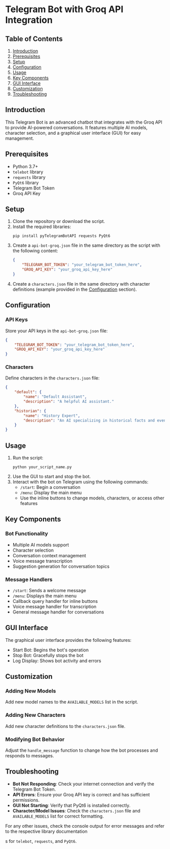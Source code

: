 # Telegram Bot with Groq API Integration

## Table of Contents
1. [Introduction](#introduction)
2. [Prerequisites](#prerequisites)
3. [Setup](#setup)
4. [Configuration](#configuration)
5. [Usage](#usage)
6. [Key Components](#key-components)
7. [GUI Interface](#gui-interface)
8. [Customization](#customization)
9. [Troubleshooting](#troubleshooting)

## Introduction

This Telegram Bot is an advanced chatbot that integrates with the Groq API to provide AI-powered conversations. It features multiple AI models, character selection, and a graphical user interface (GUI) for easy management.

## Prerequisites

- Python 3.7+
- `telebot` library
- `requests` library
- `PyQt6` library
- Telegram Bot Token
- Groq API Key

## Setup

1. Clone the repository or download the script.
2. Install the required libraries:
   ```
   pip install pyTelegramBotAPI requests PyQt6
   ```
3. Create a `api-bot-groq.json` file in the same directory as the script with the following content:
   ```json
   {
       "TELEGRAM_BOT_TOKEN": "your_telegram_bot_token_here",
       "GROQ_API_KEY": "your_groq_api_key_here"
   }
   ```
4. Create a `characters.json` file in the same directory with character definitions (example provided in the [Configuration](#configuration) section).

## Configuration

### API Keys

Store your API keys in the `api-bot-groq.json` file:

```json
{
    "TELEGRAM_BOT_TOKEN": "your_telegram_bot_token_here",
    "GROQ_API_KEY": "your_groq_api_key_here"
}
```

### Characters

Define characters in the `characters.json` file:

```json
{
    "default": {
        "name": "Default Assistant",
        "description": "A helpful AI assistant."
    },
    "historian": {
        "name": "History Expert",
        "description": "An AI specializing in historical facts and events."
    }
}
```

## Usage

1. Run the script:
   ```
   python your_script_name.py
   ```
2. Use the GUI to start and stop the bot.
3. Interact with the bot on Telegram using the following commands:
   - `/start`: Begin a conversation
   - `/menu`: Display the main menu
   - Use the inline buttons to change models, characters, or access other features

## Key Components

### Bot Functionality

- Multiple AI models support
- Character selection
- Conversation context management
- Voice message transcription
- Suggestion generation for conversation topics

### Message Handlers

- `/start`: Sends a welcome message
- `/menu`: Displays the main menu
- Callback query handler for inline buttons
- Voice message handler for transcription
- General message handler for conversations

## GUI Interface

The graphical user interface provides the following features:

- Start Bot: Begins the bot's operation
- Stop Bot: Gracefully stops the bot
- Log Display: Shows bot activity and errors

## Customization

### Adding New Models

Add new model names to the `AVAILABLE_MODELS` list in the script.

### Adding New Characters

Add new character definitions to the `characters.json` file.

### Modifying Bot Behavior

Adjust the `handle_message` function to change how the bot processes and responds to messages.

## Troubleshooting

- **Bot Not Responding**: Check your internet connection and verify the Telegram Bot Token.
- **API Errors**: Ensure your Groq API key is correct and has sufficient permissions.
- **GUI Not Starting**: Verify that PyQt6 is installed correctly.
- **Character/Model Issues**: Check the `characters.json` file and `AVAILABLE_MODELS` list for correct formatting.

For any other issues, check the console output for error messages and refer to the respective library documentation

s for `telebot`, `requests`, and `PyQt6`.